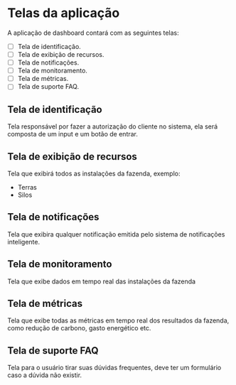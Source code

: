 # Telas da aplicação
A aplicação de dashboard contará com as seguintes telas:

 - [ ] Tela de identificação.
 - [ ] Tela de exibição de recursos.
 - [ ] Tela de notificações.
 - [ ] Tela de monitoramento.
 - [ ] Tela de métricas.
 - [ ] Tela de suporte FAQ.

## Tela de identificação
Tela responsável por fazer a autorização do cliente no sistema, ela será composta de um input e um botão de entrar.

## Tela de exibição de recursos

Tela que exibirá todos as instalações da fazenda, exemplo:
 - Terras
 - Silos
 
## Tela de notificações
Tela que exibira qualquer notificação emitida pelo sistema de notificações inteligente.

## Tela de monitoramento
Tela que exibe dados em tempo real das instalações da fazenda

## Tela de métricas
Tela que exibe todas as métricas em tempo real dos resultados da fazenda, como redução de carbono, gasto energético etc.

## Tela de suporte FAQ
Tela para o usuário tirar suas dúvidas frequentes, deve ter um formulário caso a dúvida não existir.
